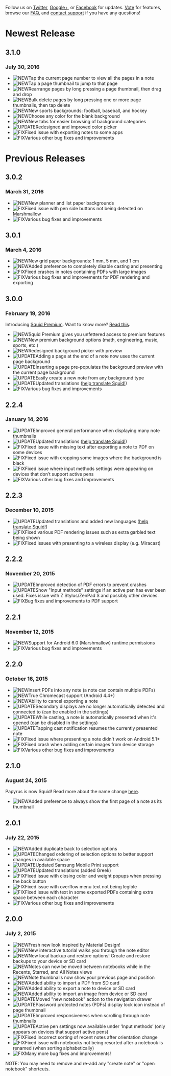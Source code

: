 Follow us on [Twitter](http://twitter.com/steadfastinnov), [Google+](http://google.com/+SquidNotes), or [Facebook](http://facebook.com/steadfastinnovation) for updates. [Vote](http://feedback.squidnotes.com) for features, browse our [FAQ](http://feedback.squidnotes.com/knowledgebase), and [contact support](mailto:support@papyrusapp.com) if you have any questions!

# Newest Release
## 3.1.0
### July 30, 2016
* ![NEW]Tap the current page number to view all the pages in a note
* ![NEW]Tap a page thumbnail to jump to that page
* ![NEW]Rearrange pages by long pressing a page thumbnail, then drag and drop
* ![NEW]Bulk delete pages by long pressing one or more page thumbnails, then tap delete
* ![NEW]New sports backgrounds: football, baseball, and hockey
* ![NEW]Choose any color for the blank background
* ![NEW]New tabs for easier browsing of background categories
* ![UPDATE]Redesigned and improved color picker
* ![FIX]Fixed issue with exporting notes to some apps
* ![FIX]Various other bug fixes and improvements

# Previous Releases
## 3.0.2
### March 31, 2016
* ![NEW]New planner and list paper backgrounds
* ![FIX]Fixed issue with pen side buttons not being detected on Marshmallow
* ![FIX]Various bug fixes and improvements

## 3.0.1
### March 4, 2016
* ![NEW]New grid paper backgrounds: 1 mm, 5 mm, and 1 cm
* ![NEW]Added preference to completely disable casting and presenting
* ![FIX]Fixed crashes in notes containing PDFs with large images
* ![FIX]Various bug fixes and improvements for PDF rendering and exporting

## 3.0.0
### February 19, 2016
Introducing [Squid Premium](http://goo.gl/YSiG13). Want to know more? [Read this](https://goo.gl/XJC694).
* ![NEW]Squid Premium gives you unfettered access to premium features
* ![NEW]New premium background options (math, engineering, music, sports, etc.)
* ![NEW]Redesigned background picker with preview
* ![UPDATE]Adding a page at the end of a note now uses the current page background
* ![UPDATE]Inserting a page pre-populates the background preview with the current page background
* ![UPDATE]Easily create a new note from any background type
* ![UPDATE]Updated translations ([help translate Squid!](http://translate.squidnotes.com))
* ![FIX]Various bug fixes and improvements

## 2.2.4
### January 14, 2016
* ![UPDATE]Improved general performance when displaying many note thumbnails
* ![UPDATE]Updated translations ([help translate Squid!](http://translate.squidnotes.com))
* ![FIX]Fixed issue with missing text after exporting a note to PDF on some devices
* ![FIX]Fixed issue with cropping some images where the background is black
* ![FIX]Fixed issue where input methods settings were appearing on devices that don’t support active pens
* ![FIX]Various other bug fixes and improvements

## 2.2.3
### December 10, 2015
* ![UPDATE]Updated translations and added new languages ([help translate Squid!](http://translate.squidnotes.com))
* ![FIX]Fixed various PDF rendering issues such as extra garbled text being shown
* ![FIX]Fixed issues with presenting to a wireless display (e.g. Miracast)

## 2.2.2
### November 20, 2015
* ![UPDATE]Improved detection of PDF errors to prevent crashes
* ![UPDATE]Show "Input methods" settings if an active pen has ever been used. Fixes issue with Z Stylus/ZenPad S and possibly other devices.
* ![FIX]Bug fixes and improvements to PDF support

## 2.2.1
### November 12, 2015
* ![NEW]Support for Android 6.0 (Marshmallow) runtime permissions
* ![FIX]Various bug fixes and improvements

## 2.2.0
### October 16, 2015
* ![NEW]Insert PDFs into any note (a note can contain multiple PDFs)
* ![NEW]True Chromecast support (Android 4.4+)
* ![NEW]Ability to cancel exporting a note
* ![UPDATE]Secondary displays are no longer automatically detected and connected to (can be enabled in the settings)
* ![UPDATE]While casting, a note is automatically presented when it's opened (can be disabled in the settings)
* ![UPDATE]Tapping cast notification resumes the currently presented note
* ![FIX]Fixed issue where presenting a note didn't work on Android 5.1+
* ![FIX]Fixed crash when adding certain images from device storage
* ![FIX]Various other bug fixes and improvements

## 2.1.0
### August 24, 2015
Papyrus is now Squid! Read more about the name change [here](http://goo.gl/PM3KA0).
* ![NEW]Added preference to always show the first page of a note as its thumbnail

## 2.0.1
### July 22, 2015
* ![NEW]Added duplicate back to selection options
* ![UPDATE]Changed ordering of selection options to better support changes in available space
* ![UPDATE]Updated Samsung Mobile Print support
* ![UPDATE]Updated translations (added Greek)
* ![FIX]Fixed issue with closing color and weight popups when pressing the back button
* ![FIX]Fixed issue with overflow menu text not being legible
* ![FIX]Fixed issue with text in some exported PDFs containing extra space between each character
* ![FIX]Various other bug fixes and improvements

## 2.0.0
### July 2, 2015
* ![NEW]Fresh new look inspired by Material Design!
* ![NEW]New interactive tutorial walks you through the note editor
* ![NEW]New local backup and restore options! Create and restore backups to your device or SD card
* ![NEW]Notes can now be moved between notebooks while in the Recents, Starred, and All Notes views
* ![NEW]Note thumbnails now show your previous page and position
* ![NEW]Added ability to import a PDF from SD card
* ![NEW]Added ability to export a note to device or SD card
* ![NEW]Added ability to import an image from device or SD card
* ![UPDATE]Moved "new notebook" action to the navigation drawer
* ![UPDATE]Password protected notes (PDFs) display lock icon instead of page thumbnail
* ![UPDATE]Improved responsiveness when scrolling through note thumbnails
* ![UPDATE]Active pen settings now available under ‘Input methods’ (only appears on devices that support active pens)
* ![FIX]Fixed incorrect sorting of recent notes after orientation change
* ![FIX]Fixed issue with notebooks not being resorted after a notebook is renamed (when sorting alphabetically)
* ![FIX]Many more bug fixes and improvements!  

NOTE: You may need to remove and re-add any "create note" or "open notebook" shortcuts.

[NEW]: ../img/new.svg "New feature"
[UPDATE]: ../img/update.svg "Update or improvement"
[FIX]: ../img/fix.svg "Bug fix"
